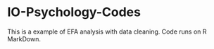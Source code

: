 # IO-Psychology-Codes
This is a example of EFA analysis with data cleaning. Code runs on R MarkDown.
